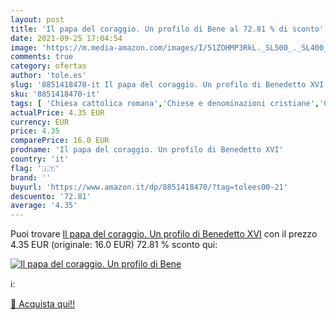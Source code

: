 ```yaml
---
layout: post
title: 'Il papa del coraggio. Un profilo di Bene al 72.81 % di sconto'
date: 2021-09-25 17:04:54
image: 'https://m.media-amazon.com/images/I/51ZOHMP3RkL._SL500_._SL400_.jpg'
comments: true
category: ofertas
author: 'tole.es'
slug: '8851418470-it Il papa del coraggio. Un profilo di Benedetto XVI'
sku: '8851418470-it'
tags: [ 'Chiesa cattolica romana','Chiese e denominazioni cristiane','Cristianesimo','Istituzioni e organizzazioni cristiane','Libri','Religione', ]
actualPrice: 4.35 EUR
currency: EUR
price: 4.35
comparePrice: 16.0 EUR
prodname: 'Il papa del coraggio. Un profilo di Benedetto XVI'
country: 'it'
flag: '🇮🇹'
brand: ''
buyurl: 'https://www.amazon.it/dp/8851418470/?tag=tolees00-21'
descuento: '72.81'
average: '4.35'
---
```


Puoi trovare [Il papa del coraggio. Un profilo di Benedetto XVI](https://www.amazon.it/dp/8851418470/?tag=tolees00-21) con il prezzo 4.35 EUR (originale: 16.0 EUR) 72.81 % sconto qui:

[![Il papa del coraggio. Un profilo di Bene](https://m.media-amazon.com/images/I/51ZOHMP3RkL._SL500_._SL400_.jpg)](https://www.amazon.it/dp/8851418470/?tag=tolees00-21)

ℹ️:


[🛒 Acquista qui!!](https://www.amazon.it/dp/8851418470/?tag=tolees00-21)
